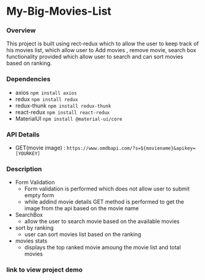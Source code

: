 # My-Big-Movies-List

### Overview
This project is built using rect-redux which to allow the user to keep track of his movies list, which allow user to Add movies , remove movie, search box functionality provided which allow user to search and can sort movies based on ranking.

### Dependencies

- axios `npm install axios`
- redux `npm install redux`
- redux-thunk `npm install redux-thunk`
- react-redux `npm install react-redux`
- MaterialUI `npm install @material-ui/core`

### API Details
- GET(movie image) : `https://www.omdbapi.com/?s=${moviename}&apikey=[YOURKEY]`

### Description

* Form Validation
  - Form validation is performed which does not allow user to submit empty form
  - while addind movie details GET method is performed to get the image from the api based on the movie name
* SearchBox
  - allow the user to search movie based on the available movies
* sort by ranking
  - user can sort movies list based on the ranking
* movies stats
  - displays the top ranked movie amoung the movie list and total movies

### link to view project demo




